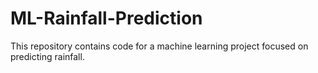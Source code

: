 # ML-Rainfall-Prediction
This repository contains code for a machine learning project focused on predicting rainfall.
